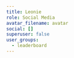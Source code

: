 ```yaml
---
title: Leonie
role: Social Media
avatar_filename: avatar
social: []
superuser: false
user_groups:
  - leaderboard
---
```

